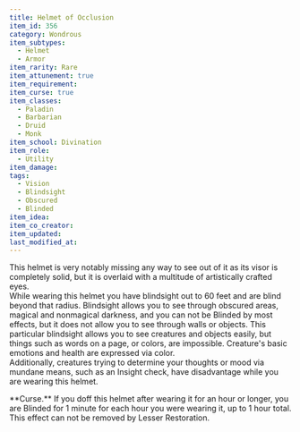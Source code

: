 ```yaml
---
title: Helmet of Occlusion
item_id: 356
category: Wondrous
item_subtypes: 
  - Helmet
  - Armor
item_rarity: Rare
item_attunement: true
item_requirement: 
item_curse: true
item_classes: 
  - Paladin
  - Barbarian
  - Druid
  - Monk
item_school: Divination
item_role: 
  - Utility
item_damage: 
tags:
  - Vision
  - Blindsight
  - Obscured
  - Blinded
item_idea: 
item_co_creator: 
item_updated: 
last_modified_at: 
---
```


This helmet is very notably missing any way to see out of it as its visor is completely solid, but it is overlaid with a multitude of artistically crafted eyes.  
While wearing this helmet you have blindsight out to 60 feet and are blind beyond that radius. Blindsight allows you to see through obscured areas, magical and nonmagical darkness, and you can not be Blinded by most effects, but it does not allow you to see through walls or objects. This particular blindsight allows you to see creatures and objects easily, but things such as words on a page, or colors, are impossible. Creature's basic emotions and health are expressed via color.  
Additionally, creatures trying to determine your thoughts or mood via mundane means, such as an Insight check, have disadvantage while you are wearing this helmet.  

<div class="curse">
**Curse.** If you doff this helmet after wearing it for an hour or longer, you are Blinded for 1 minute for each hour you were wearing it, up to 1 hour total. This effect can not be removed by <magic-spell>Lesser Restoration</magic-spell>.
</div>
